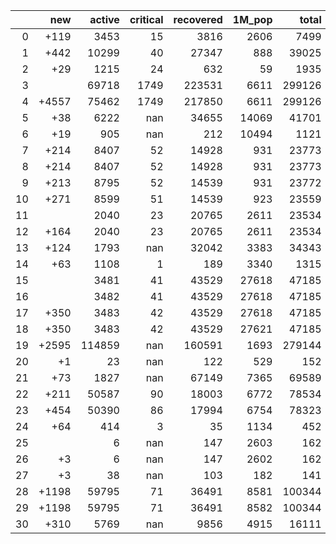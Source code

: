 |    |   new |   active |   critical |   recovered |   1M_pop |   total |
|---:|------:|---------:|-----------:|------------:|---------:|--------:|
|  0 |  +119 |     3453 |         15 |        3816 |     2606 |    7499 |
|  1 |  +442 |    10299 |         40 |       27347 |      888 |   39025 |
|  2 |   +29 |     1215 |         24 |         632 |       59 |    1935 |
|  3 |       |    69718 |       1749 |      223531 |     6611 |  299126 |
|  4 | +4557 |    75462 |       1749 |      217850 |     6611 |  299126 |
|  5 |   +38 |     6222 |        nan |       34655 |    14069 |   41701 |
|  6 |   +19 |      905 |        nan |         212 |    10494 |    1121 |
|  7 |  +214 |     8407 |         52 |       14928 |      931 |   23773 |
|  8 |  +214 |     8407 |         52 |       14928 |      931 |   23773 |
|  9 |  +213 |     8795 |         52 |       14539 |      931 |   23772 |
| 10 |  +271 |     8599 |         51 |       14539 |      923 |   23559 |
| 11 |       |     2040 |         23 |       20765 |     2611 |   23534 |
| 12 |  +164 |     2040 |         23 |       20765 |     2611 |   23534 |
| 13 |  +124 |     1793 |        nan |       32042 |     3383 |   34343 |
| 14 |   +63 |     1108 |          1 |         189 |     3340 |    1315 |
| 15 |       |     3481 |         41 |       43529 |    27618 |   47185 |
| 16 |       |     3482 |         41 |       43529 |    27618 |   47185 |
| 17 |  +350 |     3483 |         42 |       43529 |    27618 |   47185 |
| 18 |  +350 |     3483 |         42 |       43529 |    27621 |   47185 |
| 19 | +2595 |   114859 |        nan |      160591 |     1693 |  279144 |
| 20 |    +1 |       23 |        nan |         122 |      529 |     152 |
| 21 |   +73 |     1827 |        nan |       67149 |     7365 |   69589 |
| 22 |  +211 |    50587 |         90 |       18003 |     6772 |   78534 |
| 23 |  +454 |    50390 |         86 |       17994 |     6754 |   78323 |
| 24 |   +64 |      414 |          3 |          35 |     1134 |     452 |
| 25 |       |        6 |        nan |         147 |     2603 |     162 |
| 26 |    +3 |        6 |        nan |         147 |     2602 |     162 |
| 27 |    +3 |       38 |        nan |         103 |      182 |     141 |
| 28 | +1198 |    59795 |         71 |       36491 |     8581 |  100344 |
| 29 | +1198 |    59795 |         71 |       36491 |     8582 |  100344 |
| 30 |  +310 |     5769 |        nan |        9856 |     4915 |   16111 |